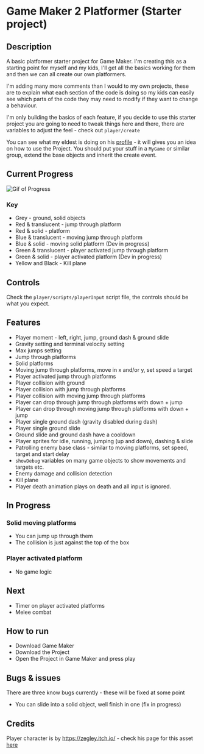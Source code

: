 # Game Maker 2 Platformer (Starter project)

## Description

A basic platformer starter project for Game Maker. I'm creating this as a starting point for myself and my kids, I'll get all the basics working for them and then we can all create our own platformers.

I'm adding many more comments than I would to my own projects, these are to explain what each section of the code is doing so my kids can easily see which parts of the code they may need to modify if they want to change a behaviour.

I'm only building the basics of each feature, if you decide to use this starter project you are going to need to tweak things here and there, there are variables to adjust the feel - check out `player/create`

You can see what my eldest is doing on his [profile](https://github.com/jackblackborough) - it will gives you an idea on how to use the Project. You should put your stuff in a `MyGame` or similar group, extend the base objects and inherit the create event.

## Current Progress

![Gif of Progress](current-progress.gif "Current progress animation")

### Key
- Grey - ground, solid objects
- Red & translucent - jump through platform
- Red & solid - platform
- Blue & translucent - moving jump through platform
- Blue & solid - moving solid platform (Dev in progress)
- Green & translucent - player activated jump through platform
- Green & solid - player activated platform (Dev in progress)
- Yellow and Black - Kill plane

## Controls

Check the `player/scripts/playerInput` script file, the controls should be what you expect.

## Features

- Player moment - left, right, jump, ground dash & ground slide
- Gravity setting and terminal velocity setting
- Max jumps setting
- Jump through platforms
- Solid platforms
- Moving jump through platforms, move in x and/or y, set speed a target
- Player activated jump through platforms
- Player collision with ground 
- Player collision with jump through platforms
- Player collision with moving jump through platforms
- Player can drop through jump through platforms with down + jump
- Player can drop through moving jump through platforms with down + jump
- Player single ground dash (gravity disabled during dash) 
- Player single ground slide
- Ground slide and ground dash have a cooldown
- Player sprites for idle, running, jumping (up and down), dashing & slide
- Patrolling enemy base class - similar to moving platforms, set speed, target and start delay
- `showDebug` variables on many game objects to show movements and targets etc.
- Enemy damage and collision detection
- Kill plane
- Player death animation plays on death and all input is ignored.

## In Progress
### Solid moving platforms
- You can jump up through them
- The collision is just against the top of the box
### Player activated platform
- No game logic

## Next
- Timer on player activated platforms
- Melee combat

## How to run

- Download Game Maker
- Download the Project
- Open the Project in Game Maker and press play

## Bugs & issues

There are three know bugs currently - these will be fixed at some point

- You can slide into a solid object, well finish in one (fix in progress)

## Credits

Player character is by https://zegley.itch.io/ - check his page for this asset [here](https://zegley.itch.io/2d-platformermetroidvania-asset-pack)
